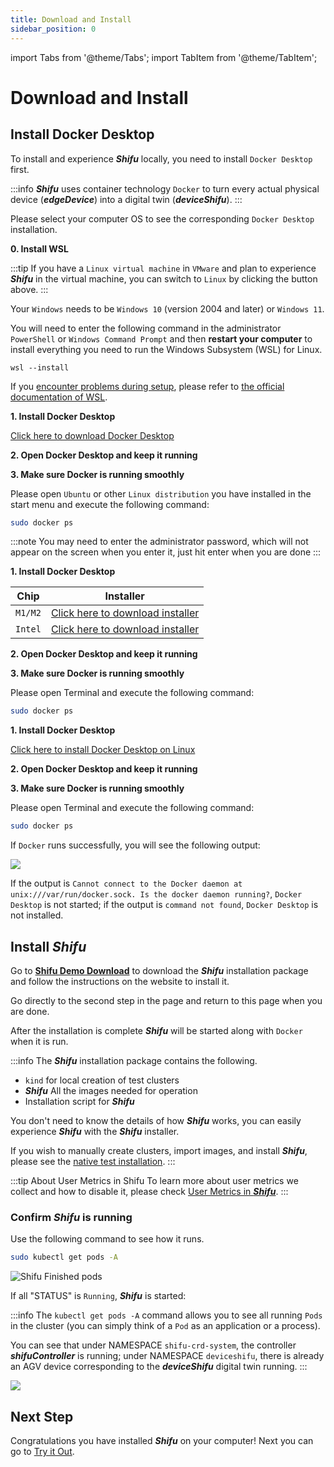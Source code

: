 ```yaml
---
title: Download and Install
sidebar_position: 0
---
```


import Tabs from '@theme/Tabs';
import TabItem from '@theme/TabItem';

# Download and Install

## Install Docker Desktop

To install and experience ***Shifu*** locally, you need to install `Docker Desktop` first.

:::info
***Shifu*** uses container technology `Docker` to turn every actual physical device (***edgeDevice***) into a digital twin (***deviceShifu***).
:::

Please select your computer OS to see the corresponding `Docker Desktop` installation.

<Tabs groupId="operating-systems">
<TabItem value="win" label="Windows(WSL)">

**0. Install WSL**

:::tip
If you have a `Linux virtual machine` in `VMware` and plan to experience ***Shifu*** in the virtual machine, you can switch to `Linux` by clicking the button above.
:::

Your `Windows` needs to be `Windows 10` (version 2004 and later) or `Windows 11`.

You will need to enter the following command in the administrator `PowerShell` or `Windows Command Prompt` and then **restart your computer** to install everything you need to run the Windows Subsystem (WSL) for Linux.

```
wsl --install
```

If you [encounter problems during setup](https://answers.microsoft.com/en-us/msoffice/forum/all/installation-encountered-a-problem-during-setup/4ad592c9-96b4-49db-8c25-8c144990b7d3), please refer to [the official documentation of WSL](https://docs.microsoft.com/zh-cn/windows/wsl/install).

**1. Install Docker Desktop**

[Click here to download Docker Desktop](https://desktop.docker.com/win/main/amd64/Docker%20Desktop%20Installer.exe)

**2. Open Docker Desktop and keep it running**

**3. Make sure Docker is running smoothly**

Please open `Ubuntu` or other `Linux distribution` you have installed in the start menu and execute the following command:

```bash
sudo docker ps
```

:::note
You may need to enter the administrator password, which will not appear on the screen when you enter it, just hit enter when you are done
:::

</TabItem>
<TabItem value="mac" label="macOS">

**1. Install Docker Desktop**

| Chip | Installer |
|--|--|
| `M1/M2` | [Click here to download installer](https://desktop.docker.com/mac/main/arm64/Docker.dmg) |
| `Intel` | [Click here to download installer](https://desktop.docker.com/mac/main/amd64/Docker.dmg) |

**2. Open Docker Desktop and keep it running**

**3. Make sure Docker is running smoothly**

Please open Terminal and execute the following command:

```bash
sudo docker ps
```

</TabItem>
<TabItem value="linux" label="Linux">

**1. Install Docker Desktop**

[Click here to install Docker Desktop on Linux](https://docs.docker.com/desktop/install/linux-install/)

**2. Open Docker Desktop and keep it running**

**3. Make sure Docker is running smoothly**

Please open Terminal and execute the following command:

```bash
sudo docker ps
```

</TabItem>
</Tabs>

If `Docker` runs successfully, you will see the following output:

![](images/docker_run.png)

If the output is `Cannot connect to the Docker daemon at unix:///var/run/docker.sock. Is the docker daemon running?`, `Docker Desktop` is not started; if the output is `command not found`, `Docker Desktop` is not installed.

## Install ***Shifu***

Go to [**Shifu Demo Download**](https://shifu.run/disclaimer) to download the ***Shifu*** installation package and follow the instructions on the website to install it.

Go directly to the second step in the page and return to this page when you are done.

After the installation is complete ***Shifu*** will be started along with `Docker` when it is run.

:::info
The ***Shifu*** installation package contains the following.

- `kind` for local creation of test clusters
- ***Shifu*** All the images needed for operation
- Installation script for ***Shifu***

You don't need to know the details of how ***Shifu*** works, you can easily experience ***Shifu*** with the ***Shifu*** installer.

If you wish to manually create clusters, import images, and install ***Shifu***, please see the [native test installation](guides/install-shifu-dev.md).
:::

:::tip About User Metrics in Shifu
To learn more about user metrics we collect and how to disable it, please check [User Metrics in ***Shifu***](../more/user-metrics.md).
:::

### Confirm ***Shifu*** is running

Use the following command to see how it runs.

```bash
sudo kubectl get pods -A
```

![Shifu Finished pods](images/shifuFinishPods.png)

If all "STATUS" is `Running`, ***Shifu*** is started:

:::info
The `kubectl get pods -A` command allows you to see all running `Pods` in the cluster (you can simply think of a `Pod` as an application or a process).

You can see that under NAMESPACE `shifu-crd-system`, the controller ***shifuController*** is running; under NAMESPACE `deviceshifu`, there is already an AGV device corresponding to the ***deviceShifu*** digital twin running.
:::

![](./images-cluster/cluster-1-en.png)

## Next Step

Congratulations you have installed ***Shifu*** on your computer! Next you can go to [Try it Out](./demo-try.md).

